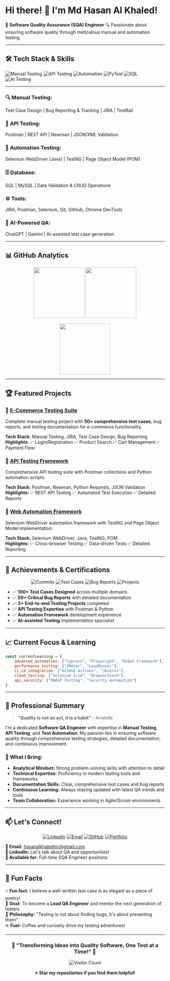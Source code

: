 # Hi there! 👋 I'm Md Hasan Al Khaled!

🎯 **Software Quality Assurance (SQA) Engineer** 🔍 Passionate about ensuring software quality through meticulous manual and automation testing.

---

## 🛠️ Tech Stack & Skills


![Manual Testing](https://img.shields.io/badge/Manual%20Testing-Expert-brightgreen?style=for-the-badge&logo=checkmarx)
![API Testing](https://img.shields.io/badge/API%20Testing-Postman-orange?style=for-the-badge&logo=postman)
![Automation](https://img.shields.io/badge/Automation-Selenium-blue?style=for-the-badge&logo=selenium)
![PyTest](https://img.shields.io/badge/PyTest-Framework-yellow?style=for-the-badge&logo=python)
![SQL](https://img.shields.io/badge/Database-SQL-critical?style=for-the-badge&logo=mysql)
![AI Testing](https://img.shields.io/badge/AI%20Powered-QA-purple?style=for-the-badge&logo=openai)

---

### 🔍 **Manual Testing:** 
Test Case Design | Bug Reporting & Tracking | JIRA | TestRail

### 🔌 **API Testing:** 
Postman | REST API | Newman | JSON/XML Validation

### 🤖 **Automation Testing:** 
Selenium WebDriver (Java) | TestNG | Page Object Model (POM)

### 🗄️ **Database:** 
SQL | MySQL | Data Validation & CRUD Operations

### ⚙️ **Tools:** 
JIRA, Postman, Selenium, Git, GitHub, Chrome DevTools

### 🚀 **AI-Powered QA:** 
ChatGPT | Gemini | AI-assisted test case generation

---

## 📊 GitHub Analytics  

<p align="center">
  <img src="https://github-readme-stats.vercel.app/api?username=Hasan-Al-Khaled&show_icons=true&theme=tokyonight&count_private=true" height="160px"/>
  <img src="https://github-readme-streak-stats.herokuapp.com/?user=Hasan-Al-Khaled&theme=tokyonight" height="160px"/>
</p>  

<p align="center">
  <img src="https://github-readme-stats.vercel.app/api/top-langs/?username=Hasan-Al-Khaled&layout=compact&theme=tokyonight" height="160px"/>
</p>

---

## 🏆 Featured Projects

### 🛒 [E-Commerce Testing Suite](https://github.com/Hasan-Al-Khaled/SQA-Testing-Portfolio)
Complete manual testing project with **50+ comprehensive test cases**, bug reports, and testing documentation for e-commerce functionality.

**Tech Stack:** Manual Testing, JIRA, Test Case Design, Bug Reporting  
**Highlights:** ✅ Login/Registration ✅ Product Search ✅ Cart Management ✅ Payment Flow

### 🔌 [API Testing Framework](https://github.com/Hasan-Al-Khaled/SQA-Testing-Portfolio)
Comprehensive API testing suite with Postman collections and Python automation scripts.

**Tech Stack:** Postman, Newman, Python Requests, JSON Validation  
**Highlights:** ✅ REST API Testing ✅ Automated Test Execution ✅ Detailed Reports

### 🤖 [Web Automation Framework](https://github.com/Hasan-Al-Khaled/SQA-Testing-Portfolio)
Selenium WebDriver automation framework with TestNG and Page Object Model implementation.

**Tech Stack:** Selenium WebDriver, Java, TestNG, POM  
**Highlights:** ✅ Cross-browser Testing ✅ Data-driven Tests ✅ Detailed Reporting

---

## 🏅 Achievements & Certifications

<div align="center">

![Commits](https://img.shields.io/badge/Total%20Commits-200+-brightgreen?style=for-the-badge)
![Test Cases](https://img.shields.io/badge/Test%20Cases%20Designed-100+-blue?style=for-the-badge)
![Bug Reports](https://img.shields.io/badge/Bug%20Reports-50+-red?style=for-the-badge)
![Projects](https://img.shields.io/badge/Testing%20Projects-10+-orange?style=for-the-badge)

</div>

- ✅ **100+ Test Cases Designed** across multiple domains
- ✅ **50+ Critical Bug Reports** with detailed documentation  
- ✅ **3+ End-to-end Testing Projects** completed
- ✅ **API Testing Expertise** with Postman & Python
- ✅ **Automation Framework** development experience
- ✅ **AI-assisted Testing** implementation specialist

---

## 📈 Current Focus & Learning

```javascript
const currentLearning = {
    advanced_automation: ["Cypress", "Playwright", "Robot Framework"],
    performance_testing: ["JMeter", "LoadRunner"],
    ci_cd_integration: ["GitHub Actions", "Jenkins"],
    cloud_testing: ["Selenium Grid", "BrowserStack"],
    api_security: ["OWASP Testing", "Security Automation"]
}
```

---

## 🎯 Professional Summary

> **"Quality is not an act, it is a habit"** - Aristotle

I'm a dedicated **Software QA Engineer** with expertise in **Manual Testing**, **API Testing**, and **Test Automation**. My passion lies in ensuring software quality through comprehensive testing strategies, detailed documentation, and continuous improvement.

### 🚀 **What I Bring:**
- **Analytical Mindset:** Strong problem-solving skills with attention to detail
- **Technical Expertise:** Proficiency in modern testing tools and frameworks  
- **Documentation Skills:** Clear, comprehensive test cases and bug reports
- **Continuous Learning:** Always staying updated with latest QA trends and tools
- **Team Collaboration:** Experience working in Agile/Scrum environments

---

## 📫 Let's Connect!

<div align="center">

[![LinkedIn](https://img.shields.io/badge/LinkedIn-Connect-blue?style=for-the-badge&logo=linkedin)](https://www.linkedin.com/in/md-hasan-al-khaled)
[![Email](https://img.shields.io/badge/Email-Contact-red?style=for-the-badge&logo=gmail)](mailto:hasanalkhalednir@gmail.com)
[![GitHub](https://img.shields.io/badge/GitHub-Follow-black?style=for-the-badge&logo=github)](https://github.com/Hasan-Al-Khaled)
[![Portfolio](https://img.shields.io/badge/Portfolio-Visit-green?style=for-the-badge&logo=web)](https://github.com/Hasan-Al-Khaled/SQA-Testing-Portfolio)

</div>

**📧 Email:** hasanalkhalednir@gmail.com  
**💼 LinkedIn:** Let's talk about QA and opportunities!  
**📱 Available for:** Full-time SQA Engineer positions

---

## 🌟 Fun Facts

⚡ **Fun fact:** I believe a well-written test case is as elegant as a piece of poetry!  
🎯 **Goal:** To become a **Lead QA Engineer** and mentor the next generation of testers  
🌱 **Philosophy:** "Testing is not about finding bugs, it's about preventing them"  
☕ **Fuel:** Coffee and curiosity drive my testing adventures!

---

<div align="center">

### 🚀 **"Transforming Ideas into Quality Software, One Test at a Time!"** 🚀

![Visitor Count](https://profile-counter.glitch.me/Hasan-Al-Khaled/count.svg)

**⭐ Star my repositories if you find them helpful!**

</div>
